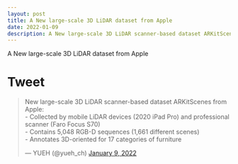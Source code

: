 ```yaml
---
layout: post
title: A New large-scale 3D LiDAR dataset from Apple
date: 2022-01-09
description: A New large-scale 3D LiDAR scanner-based dataset ARKitScenes from Apple
---
```

A New large-scale 3D LiDAR dataset from Apple

# Tweet
<blockquote class="twitter-tweet"><p lang="en" dir="ltr">New large-scale 3D LiDAR scanner-based dataset ARKitScenes from Apple:<br>- Collected by mobile LiDAR devices (2020 iPad Pro) and professional scanner (Faro Focus S70)<br>- Contains 5,048 RGB-D sequences (1,661 different scenes)<br>- Annotates 3D-oriented for 17 categories of furniture</p>&mdash; YUEH (@yueh_ch) <a href="https://twitter.com/yueh_ch/status/1480259462715912195?ref_src=twsrc%5Etfw">January 9, 2022</a></blockquote> <script async src="https://platform.twitter.com/widgets.js" charset="utf-8"></script>